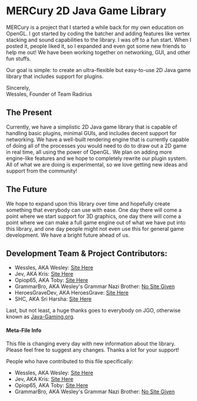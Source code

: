 # MERCury 2D Java Game Library  

MERCury is a project that I started a while back for my own education on OpenGL. I got started by coding the batcher and adding features like vertex stacking and sound capabilities to the library. I was off to a fun start. When I posted it, people liked it, so I expanded and even got some new friends to help me out! We have been working together on networking, GUI, and other fun stuffs.

Our goal is simple: to create an ultra-flexible but easy-to-use 2D Java game library that includes support for plugins.

Sincerely,  
Wessles, Founder of Team Radirius

## The Present

Currently, we have a simplistic 2D Java game library that is capable of handling basic plugins, minimal GUIs, and includes decent support for networking. We have a well-built rendering engine that is currently capable of doing all of the processes you would need to do to draw out a 2D game in real time, all using the power of OpenGL. We plan on adding more engine-like features and we hope to completely rewrite our plugin system. All of what we are doing is experimental, so we love getting new ideas and support from the community!

## The Future

We hope to expand upon this library over time and hopefully create something that everybody can use with ease. One day there will come a point where we start support for 3D graphics, one day there will come a point where we can make a full game engine out of what we have put into this library, and one day people might not even use this for general game development. We have a bright future ahead of us.

## Development Team & Project Contributors:

- Wessles, AKA Wesley: [Site Here](http://www.wessles.com/)
- Jev, AKA Kris: [Site Here](http://www.jeviny.pw/)
- Opiop65, AKA Toby: [Site Here](http://www.nishustudios.com/)
- GrammarBro, AKA Wesley's Grammar Nazi Brother: [No Site Given](http://thebest404pageever.com/)
- HeroesGraveDev, AKA HeroesGrave: [Site Here](http://heroesgrave.github.io/)
- SHC, AKA Sri Harsha: [Site Here](http://www.goharsha.com/)

Last, but not least, a huge thanks goes to everybody on JGO, otherwise known as [Java-Gaming.org](http://www.java-gaming.org/).

#### Meta-File Info

This file is changing every day with new information about the library. Please feel free to suggest any changes. Thanks a lot for your support!

People who have contributed to this file specifically: 

- Wessles, AKA Wesley: [Site Here](http://www.wessles.com/)
- Jev, AKA Kris: [Site Here](http://www.jeviny.pw/)
- Opiop65, AKA Toby: [Site Here](http://www.nishustudios.com/)
- GrammarBro, AKA Wesley's Grammar Nazi Brother: [No Site Given](http://thebest404pageever.com/)
